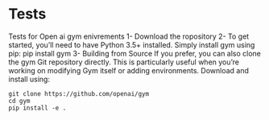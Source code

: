 # Tests
Tests for Open ai gym enivrements 
1- Download the ropository 
2- To get started, you’ll need to have Python 3.5+ installed. Simply install gym using pip:
      pip install gym
3- Building from Source
If you prefer, you can also clone the gym Git repository directly. This is particularly useful when you’re working on modifying Gym itself or adding environments. Download and install using:

    git clone https://github.com/openai/gym
    cd gym
    pip install -e .
